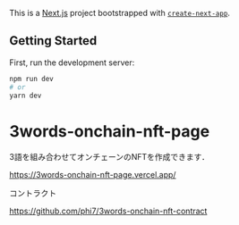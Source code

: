 This is a [Next.js](https://nextjs.org/) project bootstrapped with [`create-next-app`](https://github.com/vercel/next.js/tree/canary/packages/create-next-app).

## Getting Started

First, run the development server:

```bash
npm run dev
# or
yarn dev
```
# 3words-onchain-nft-page

3語を組み合わせてオンチェーンのNFTを作成できます．

https://3words-onchain-nft-page.vercel.app/

コントラクト

https://github.com/phi7/3words-onchain-nft-contract


